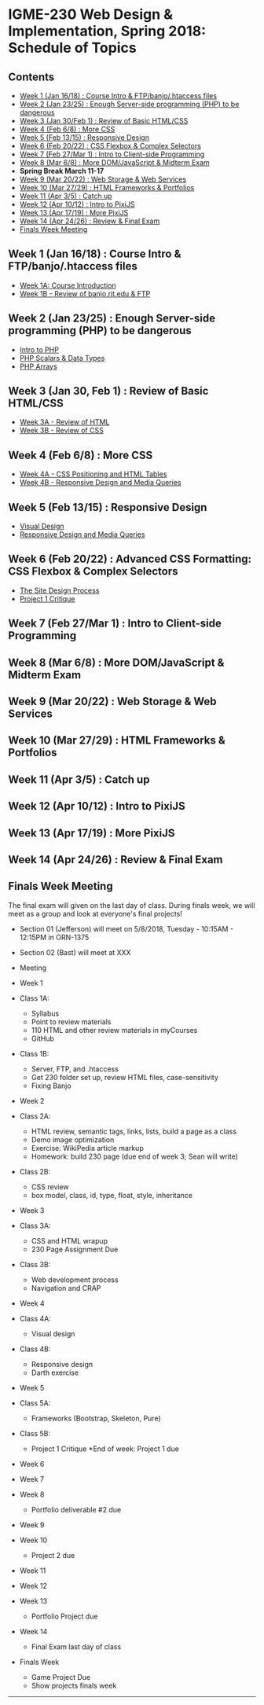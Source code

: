 
# IGME-230 Web Design & Implementation, Spring 2018: Schedule of Topics 

## Contents

- [Week 1 (Jan 16/18) : Course Intro & FTP/banjo/.htaccess files](#week1)
- [Week 2 (Jan 23/25) : Enough Server-side programming (PHP) to be dangerous](#week2)
- [Week 3 (Jan 30/Feb 1) : Review of Basic HTML/CSS](#week3)
- [Week 4 (Feb 6/8) : More CSS](#week4)
- [Week 5 (Feb 13/15) : Responsive Design](#week5)
- [Week 6 (Feb 20/22) : CSS Flexbox & Complex Selectors](#week6)
- [Week 7 (Feb 27/Mar 1) : Intro to Client-side Programming](#week7)
- [Week 8 (Mar 6/8) : More DOM/JavaScript & Midterm Exam](#week8)
- **Spring Break March 11-17**
- [Week 9 (Mar 20/22) : Web Storage & Web Services](#week9)
- [Week 10 (Mar 27/29) : HTML Frameworks & Portfolios](#week10)
- [Week 11 (Apr 3/5) : Catch up](#week11)
- [Week 12 (Apr 10/12) : Intro to PixiJS](#week12)
- [Week 13 (Apr 17/19) : More PixiJS](#week13)
- [Week 14 (Apr 24/26) : Review & Final Exam](#week14)
- [Finals Week Meeting](#finalsweek)


## <a id="week1">Week 1 (Jan 16/18) : Course Intro & FTP/banjo/.htaccess files
  
  - [Week 1A: Course Introduction](weekly/Week-01A-notes.md)
  - [Week 1B - Review of banjo.rit.edu & FTP](weekly/Week-01B-notes.md)
  
## <a id="week2">Week 2 (Jan 23/25) : Enough Server-side programming (PHP) to be dangerous
  
  - [Intro to PHP](notes/php-1.md)
  - [PHP Scalars & Data Types](notes/php-2.md)
  - [PHP Arrays](notes/php-3.md)
  
  
## <a id="week3">Week 3 (Jan 30, Feb 1) : Review of Basic HTML/CSS
  
  - [Week 3A - Review of HTML](weekly/Week-03A-notes.md)
  - [Week 3B - Review of CSS](weekly/Week-03B-notes.md)
  
## <a id="week4">Week 4 (Feb 6/8) : More CSS
  
  - [Week 4A - CSS Positioning and HTML Tables](weekly/Week-04A-notes.md)
  - [Week 4B - Responsive Design and Media Queries](weekly/Week-04B-notes.md)
  
## <a id="week5">Week 5 (Feb 13/15) : Responsive Design
  
  - [Visual Design](weekly/Week-05A-notes.md)
  - [Responsive Design and Media Queries](weekly/Week-05B-notes.md)
  
## <a id="week6">Week 6 (Feb 20/22) : Advanced CSS Formatting: CSS Flexbox & Complex Selectors
  
  - [The Site Design Process](weekly/Week-06A-notes.md)
  - [Project 1 Critique](weekly/Week-06B-notes.md)
  
## <a id="week7">Week 7 (Feb 27/Mar 1) : Intro to Client-side Programming
  
## <a id="week8">Week 8 (Mar 6/8) : More DOM/JavaScript & Midterm Exam
  
## <a id="week9">Week 9 (Mar 20/22) :  Web Storage & Web Services
  
## <a id="week10">Week 10 (Mar 27/29) : HTML Frameworks & Portfolios
  
## <a id="week11">Week 11 (Apr 3/5) : Catch up
  
## <a id="week12">Week 12 (Apr 10/12) : Intro to PixiJS
  
## <a id="week13">Week 13 (Apr 17/19) : More PixiJS
  
## <a id="week14">Week 14 (Apr 24/26) : Review & Final Exam
  
## <a id="finalsweek">Finals Week Meeting
The final exam will given on the last day of class. During finals week, we will meet as a group and look at everyone's final projects! 
- Section 01 (Jefferson) will meet on 5/8/2018, Tuesday - 10:15AM - 12:15PM in ORN-1375
- Section 02 (Bast) will meet at XXX


- Meeting 
* Week 1
* Class 1A:
   * Syllabus
   * Point to review materials
   * 110 HTML and other review materials in myCourses
   * GitHub
* Class 1B:
   - Server, FTP, and .htaccess
   - Get 230 folder set up, review HTML files, case-sensitivity
   - Fixing Banjo

* Week 2
* Class 2A:
   - HTML review, semantic tags, links, lists, build a page as a class
   - Demo image optimization
   - Exercise: WikiPedia article markup
   - Homework: build 230 page (due end of week 3; Sean will write)
* Class 2B:
   - CSS review
   - box model, class, id, type, float, style, inheritance

* Week 3
* Class 3A:
   - CSS and HTML wrapup
   - 230 Page Assignment Due
* Class 3B:
   - Web development process
   - Navigation and CRAP
 
* Week 4
* Class 4A:
   - Visual design
* Class 4B:
   - Responsive design
   - Darth exercise
  
* Week 5
* Class 5A:
   - Frameworks (Bootstrap, Skeleton, Pure)
* Class 5B:
   - Project 1 Critique
*End of week: Project 1 due
  
* Week 6
* Week 7
* Week 8
  * Portfolio deliverable #2 due
* Week 9
* Week 10
  * Project 2 due
* Week 11
* Week 12
* Week 13
  * Portfolio Project due
* Week 14
  * Final Exam last day of class
* Finals Week
  * Game Project Due
  * Show projects finals week
 
----------------------------------------
